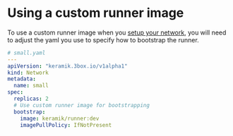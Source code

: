 # Using a custom runner image
To use a custom runner image when you [setup your network](./setup_network.md), you will need to adjust the yaml you
use to specify how to bootstrap the runner.

```yaml
# small.yaml
---
apiVersion: "keramik.3box.io/v1alpha1"
kind: Network
metadata:
  name: small
spec:
  replicas: 2
  # Use custom runner image for bootstrapping
  bootstrap:
    image: keramik/runner:dev
    imagePullPolicy: IfNotPresent
```
